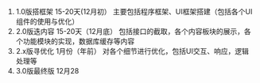 1.	1.0版搭框架 15-20天(12月初）
	主要包括程序框架、UI框架搭建（包括各个UI组件的使用与优化）
2.  2.0版迭内容 15-20天（12月底）
	包括接口的截取，各个内容板块的展示，各个功能模块的实现，数据库缓存等内容
3.	2.x版寻优化 1月份（年前）
	对各个细节进行优化，包括UI交互、响应，逻辑处理等
4.	3.0版最终版 12月28
    